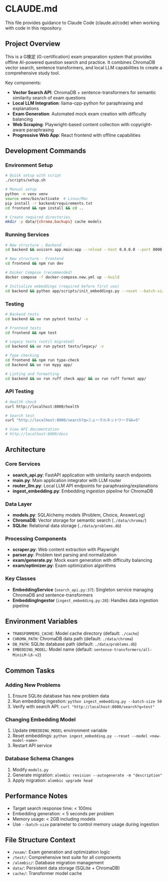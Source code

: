 # CLAUDE.md

This file provides guidance to Claude Code (claude.ai/code) when working with code in this repository.

## Project Overview

This is a G検定 (G-certification) exam preparation system that provides offline AI-powered question search and practice. It combines ChromaDB vector search, sentence transformers, and local LLM capabilities to create a comprehensive study tool.

Key components:
- **Vector Search API**: ChromaDB + sentence-transformers for semantic similarity search of exam questions
- **Local LLM Integration**: llama-cpp-python for paraphrasing and explanations
- **Exam Generation**: Automated mock exam creation with difficulty balancing
- **Web Scraping**: Playwright-based content collection with copyright-aware paraphrasing
- **Progressive Web App**: React frontend with offline capabilities

## Development Commands

### Environment Setup
```bash
# Quick setup with script
./scripts/setup.sh

# Manual setup
python -m venv venv
source venv/bin/activate  # Linux/Mac
pip install -r backend/requirements.txt
cd frontend && npm install && cd ..

# Create required directories
mkdir -p data/{chroma,backups} cache models
```

### Running Services
```bash
# New structure - Backend
cd backend && uvicorn app.main:app --reload --host 0.0.0.0 --port 8000

# New structure - Frontend
cd frontend && npm run dev

# Docker Compose (recommended)
docker compose -f docker-compose.new.yml up --build

# Initialize embeddings (required before first use)
cd backend && python app/scripts/init_embeddings.py --reset --batch-size 100
```

### Testing
```bash
# Backend tests
cd backend && uv run pytest tests/ -v

# Frontend tests
cd frontend && npm test

# Legacy tests (until migrated)
cd backend && uv run pytest tests/legacy/ -v

# Type checking
cd frontend && npm run type-check
cd backend && uv run mypy app/

# Linting and formatting
cd backend && uv run ruff check app/ && uv run ruff format app/
```

### API Testing
```bash
# Health check
curl http://localhost:8000/health

# Search test
curl "http://localhost:8000/search?q=ニューラルネットワーク&k=5"

# View API documentation
# http://localhost:8000/docs
```

## Architecture

### Core Services
- **search_api.py**: FastAPI application with similarity search endpoints
- **main.py**: Main application integrator with LLM router
- **router_llm.py**: Local LLM API endpoints for paraphrasing/explanations
- **ingest_embedding.py**: Embedding ingestion pipeline for ChromaDB

### Data Layer
- **models.py**: SQLAlchemy models (Problem, Choice, AnswerLog)
- **ChromaDB**: Vector storage for semantic search (`./data/chroma/`)
- **SQLite**: Relational data storage (`./data/problems.db`)

### Processing Components
- **scraper.py**: Web content extraction with Playwright
- **parser.py**: Problem text parsing and normalization
- **exam/generate.py**: Mock exam generation with difficulty balancing
- **exam/optimizer.py**: Exam optimization algorithms

### Key Classes
- **EmbeddingService** (`search_api.py:37`): Singleton service managing ChromaDB and sentence-transformers
- **EmbeddingIngestor** (`ingest_embedding.py:28`): Handles data ingestion pipeline

## Environment Variables

- `TRANSFORMERS_CACHE`: Model cache directory (default: `./cache`)
- `CHROMA_PATH`: ChromaDB data path (default: `./data/chroma`)
- `DB_PATH`: SQLite database path (default: `./data/problems.db`)
- `EMBEDDING_MODEL`: Model name (default: `sentence-transformers/all-MiniLM-L6-v2`)

## Common Tasks

### Adding New Problems
1. Ensure SQLite database has new problem data
2. Run embedding ingestion: `python ingest_embedding.py --batch-size 50`
3. Verify with search API: `curl "http://localhost:8000/search?q=test"`

### Changing Embedding Model
1. Update `EMBEDDING_MODEL` environment variable
2. Reset embeddings: `python ingest_embedding.py --reset --model <new-model-name>`
3. Restart API service

### Database Schema Changes
1. Modify `models.py`
2. Generate migration: `alembic revision --autogenerate -m "description"`
3. Apply migration: `alembic upgrade head`

## Performance Notes

- Target search response time: < 100ms
- Embedding generation: < 5 seconds per problem
- Memory usage: < 2GB including models
- Use `--batch-size` parameter to control memory usage during ingestion

## File Structure Context

- `/exam/`: Exam generation and optimization logic
- `/test/`: Comprehensive test suite for all components
- `/alembic/`: Database migration management
- `data/`: Persistent data storage (SQLite + ChromaDB)
- `cache/`: Transformer model cache